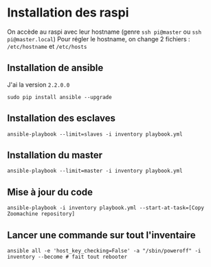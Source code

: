 # Installation des raspi

On accède au raspi avec leur hostname (genre `ssh pi@master` ou `ssh pi@master.local`)
Pour régler le hostname, on change 2 fichiers : `/etc/hostname` et `/etc/hosts`



## Installation de ansible

J'ai la version `2.2.0.0`

    sudo pip install ansible --upgrade


## Installation des esclaves

    ansible-playbook --limit=slaves -i inventory playbook.yml


## Installation du master

    ansible-playbook --limit=master -i inventory playbook.yml


## Mise à jour du code

    ansible-playbook -i inventory playbook.yml --start-at-task=[Copy Zoomachine repository]

## Lancer une commande sur tout l'inventaire

    ansible all -e 'host_key_checking=False' -a "/sbin/poweroff" -i inventory --become # fait tout rebooter